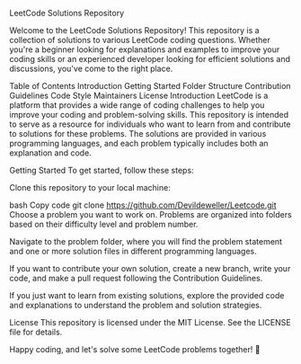 LeetCode Solutions Repository

Welcome to the LeetCode Solutions Repository! This repository is a collection of solutions to various LeetCode coding questions. Whether you're a beginner looking for explanations and examples to improve your coding skills or an experienced developer looking for efficient solutions and discussions, you've come to the right place.

Table of Contents
Introduction
Getting Started
Folder Structure
Contribution Guidelines
Code Style
Maintainers
License
Introduction
LeetCode is a platform that provides a wide range of coding challenges to help you improve your coding and problem-solving skills. This repository is intended to serve as a resource for individuals who want to learn from and contribute to solutions for these problems. The solutions are provided in various programming languages, and each problem typically includes both an explanation and code.

Getting Started
To get started, follow these steps:

Clone this repository to your local machine:

bash
Copy code
git clone https://github.com/Devildeweller/Leetcode.git
Choose a problem you want to work on. Problems are organized into folders based on their difficulty level and problem number.

Navigate to the problem folder, where you will find the problem statement and one or more solution files in different programming languages.

If you want to contribute your own solution, create a new branch, write your code, and make a pull request following the Contribution Guidelines.

If you just want to learn from existing solutions, explore the provided code and explanations to understand the problem and solution strategies.

License
This repository is licensed under the MIT License. See the LICENSE file for details.

Happy coding, and let's solve some LeetCode problems together! 🚀
